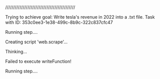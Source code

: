 
////////////////////////////////////////////

Trying to achieve goal: Write tesla's revenue in 2022 into a .txt file.
Task with ID: 353c0ee3-1e38-499c-8b9c-322c837cfc47

Running step....

Creating script 'web.scrape'...
  


Thinking...

Failed to execute writeFunction!

Running step....

